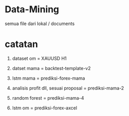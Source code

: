 # Data-Mining
semua file dari lokal / documents

# catatan 
1. dataset om = XAUUSD H1
2. datset mama = backtest-template-v2

1. lstm mama = prediksi-forex-mama
2. analisis profit dll, sesuai proposal = prediksi-mama-2
3. random forest = prediksi-mama-4
4. lstm om = prediksi-forex-axcel
